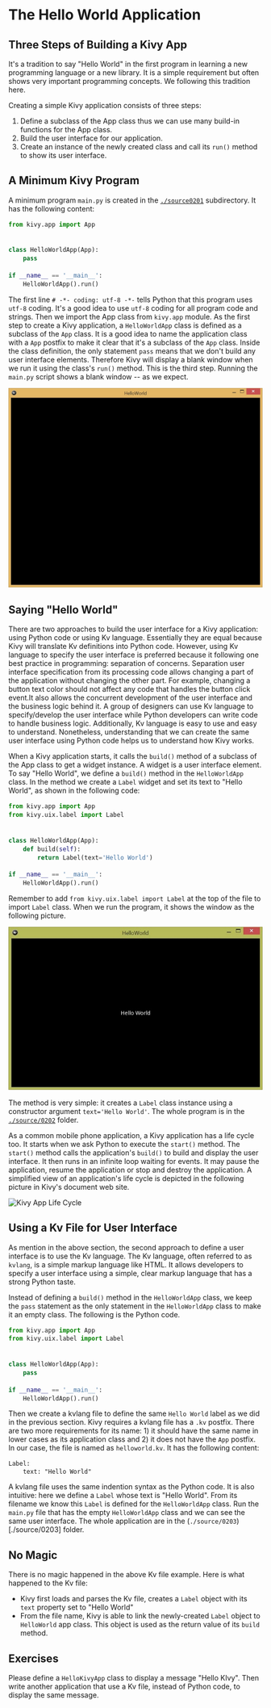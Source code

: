# The Hello World Application
## Three Steps of Building a Kivy App
It's a tradition to say "Hello World" in the first program in learning
a new programming language or a new library. It is a simple requirement
but often shows very important programming concepts. We following
this tradition here. 

Creating a simple Kivy application consists of three steps:

1. Define a subclass of the App class thus we can use many build-in
functions for the App class. 
2. Build the user interface for our application. 
3. Create an instance of the newly created class and call its `run()` 
method to show its user interface. 

## A Minimum Kivy Program
A minimum program `main.py` is created in the [`./source0201`](./source/0201) 
subdirectory. It has the following content: 

```python
from kivy.app import App


class HelloWorldApp(App):
    pass

if __name__ == '__main__':
    HelloWorldApp().run()
```

The first line `# -*- coding: utf-8 -*-` tells Python that this program
uses `utf-8` coding. It's a good idea to use `utf-8` coding for all 
program code and strings. Then we import the App class from `kivy.app` 
module. As the first step to create a Kivy application, 
a `HelloWorldApp` class is defined as a subclass of the `App` class.
It is a good idea to name the application class with a `App` postfix
to make it clear that it's a subclass of the `App` class. 
Inside the class definition, the only statement `pass` means that 
we don't build any user interface elements. Therefore Kivy will 
display a blank window when we run it using the class's `run()` method.
This is the third step. Running the `main.py` script shows 
a blank window -- as we expect. 

![Blank Window](./images/0201.jpg)

## Saying "Hello World" 
There are two approaches to build the user interface for a Kivy application: 
using Python code or using Kv language. Essentially they are equal because
Kivy will translate Kv definitions into Python code. However, using 
Kv language to specify the user interface is preferred because it 
following one best practice in programming: separation of concerns. 
Separation user interface specification from its processing code 
allows changing a part of the application without changing the other part.
For example, changing a button text color should not affect any code 
that handles the button click event.It also allows the concurrent 
development of the user interface and the business logic behind it. 
A group of designers can use Kv language to specify/develop the user 
interface while Python developers can write code to handle business
logic. Additionally, Kv language is easy to use and easy to understand. 
Nonetheless, understanding that we can create the same user interface
using Python code helps us to understand how Kivy works. 

When a Kivy application starts, it calls the `build()` method of 
a subclass of the App class to get a widget instance. A widget is 
a user interface element. To say "Hello World", we define a 
`build()` method in the `HelloWorldApp` class. In the method we create 
a `Label` widget and set its text to "Hello World", as shown in the 
following code: 

```python
from kivy.app import App
from kivy.uix.label import Label


class HelloWorldApp(App):
    def build(self):
        return Label(text='Hello World')

if __name__ == '__main__':
    HelloWorldApp().run()
```

Remember to add `from kivy.uix.label import Label` at the top of the
file to import `Label` class. When we run the program, 
it shows the window as the following picture. 

![Hello World Window](./images/0202.jpg)

The method is very simple: it creates a `Label` class instance
using a constructor argument `text='Hello World'`. The whole 
program is in the [`./source/0202`](./source/0202) folder. 

As a common mobile phone application, a Kivy application has a life cycle too. 
It starts when we ask Python to execute the `start()` method. 
The `start()` method calls the application's `build()` to build 
and display the user interface. It then runs in an infinite 
loop waiting for events. It may pause the 
application, resume the application or stop and destroy the application.
A simplified view of an application's life cycle is depicted in 
the following picture in Kivy's document web site.

![Kivy App Life Cycle](http://kivy.org/docs/_images/Kivy_App_Life_Cycle.png)

## Using a Kv File for User Interface
As mention in the above section, the second approach to define a 
user interface is to use the Kv language. The Kv language, often referred 
to as `kvlang`, is a simple markup language like HTML. It allows developers
to specify a user interface using a simple, clear markup language that has
a strong Python taste. 

Instead of defining a `build()` method in the `HelloWorldApp` class, 
we keep the `pass` statement as the only statement in the `HelloWorldApp` 
class to make it an empty class. The following is the Python code.

```python
from kivy.app import App
from kivy.uix.label import Label


class HelloWorldApp(App):
    pass

if __name__ == '__main__':
    HelloWorldApp().run()
```

Then we create a kvlang file to define the same `Hello World` 
label as we did in the previous section. 
Kivy requires a kvlang file has a `.kv` postfix. There are two more 
requirements for its name: 1) it should have the same name
in lower cases as its application class  and 2) it does not have 
the `App` postfix. In our case, the file is named as `helloworld.kv`.
It has the following content:

```
Label:
    text: "Hello World"
```
    
A kvlang file uses the same indention syntax as the Python code.
It is also intuitive: here we define a `Label` whose text is "Hello World". 
From its filename we know this `Label` is defined for the `HelloWorldApp` 
class. Run the `main.py` file that has the empty `HelloWorldApp` 
class and we can see the same user interface. The whole application 
are in the (`./source/0203`)[./source/0203] folder. 

## No Magic
There is no magic happened in the above Kv file example. Here is what 
happened to the Kv file: 

* Kivy first loads and parses the Kv file, creates a `Label` object with 
its `text` property set to "Hello World"
* From the file name, Kivy is able to link the newly-created
`Label` object to `HelloWorld` app class. This object 
is used as the return value of its `build` method.

## Exercises
Please define a `HelloKivyApp` class to display a message "Hello KIvy". 
Then write another application that use a Kv file, 
instead of Python code, to display the same message.  